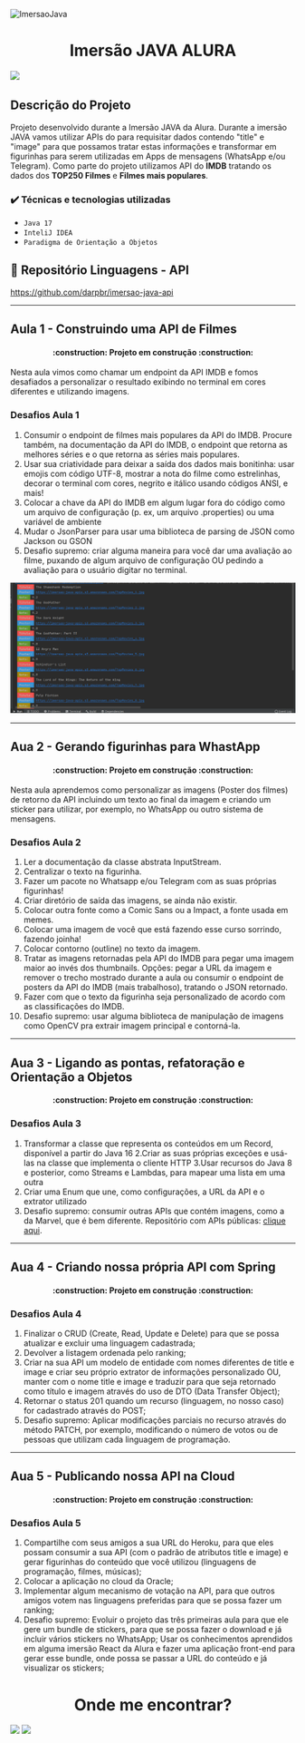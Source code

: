 ![ImersaoJava](https://user-images.githubusercontent.com/41304141/180502973-63a87ed9-fb0b-4e77-a70b-b7543e41025a.jpg)

<h1 align="center"> Imersão JAVA ALURA </h1>

<p align="left">
<img src="http://img.shields.io/static/v1?label=STATUS&message=EM%20DESENVOLVIMENTO&color=GREEN&style=for-the-badge"/>
</p>

## Descrição do Projeto

Projeto desenvolvido durante a Imersão JAVA da Alura. Durante a imersão JAVA vamos utilizar APIs do para requisitar dados contendo "title" e "image"
para que possamos tratar estas informações e transformar em figurinhas para serem utilizadas em Apps de mensagens (WhatsApp e/ou Telegram). Como parte do projeto utilizamos API do **IMDB** tratando os dados dos **TOP250 Filmes** e **Filmes mais populares**.

### ✔️ Técnicas e tecnologias utilizadas
 
- ``Java 17``
- ``InteliJ IDEA``
- ``Paradigma de Orientação a Objetos``

## 📁 Repositório Linguagens - API

https://github.com/darpbr/imersao-java-api

---

## Aula 1 - Construindo uma API de Filmes

<h4 align="center"> 
    :construction:  Projeto em construção  :construction:
</h4>

Nesta aula vimos como chamar um endpoint da API IMDB e fomos desafiados a personalizar
o resultado exibindo no terminal em cores diferentes e utilizando imagens.

### Desafios Aula 1

1. Consumir o endpoint de filmes mais populares da API do IMDB. Procure também, na documentação da API do IMDB, o endpoint que retorna as melhores séries e o que retorna as séries mais populares.
2. Usar sua criatividade para deixar a saída dos dados mais bonitinha: usar emojis com código UTF-8, mostrar a nota do filme como estrelinhas, decorar o terminal com cores, negrito e itálico usando códigos ANSI, e mais!
3. Colocar a chave da API do IMDB em algum lugar fora do código como um arquivo de configuração (p. ex, um arquivo .properties) ou uma variável de ambiente
4. Mudar o JsonParser para usar uma biblioteca de parsing de JSON como Jackson ou GSON
5. Desafio supremo: criar alguma maneira para você dar uma avaliação ao filme, puxando de algum arquivo de configuração OU pedindo a avaliação para o usuário digitar no terminal.

![Imagen Aula1](images/Aula1.png)

---

## Aua 2 - Gerando figurinhas para WhastApp

<h4 align="center"> 
    :construction:  Projeto em construção  :construction:
</h4>

Nesta aula aprendemos como personalizar as imagens (Poster dos filmes) de retorno da API
incluindo um texto ao final da imagem e criando um sticker para utilizar, por exemplo, 
no WhatsApp ou outro sistema de mensagens.

### Desafios Aula 2

1. Ler a documentação da classe abstrata InputStream.
2. Centralizar o texto na figurinha.
3. Fazer um pacote no Whatsapp e/ou Telegram com as suas próprias figurinhas!
4. Criar diretório de saída das imagens, se ainda não existir.
5. Colocar outra fonte como a Comic Sans ou a Impact, a fonte usada em memes.
6. Colocar uma imagem de você que está fazendo esse curso sorrindo, fazendo joinha!
7. Colocar contorno (outline) no texto da imagem.
8. Tratar as imagens retornadas pela API do IMDB para pegar uma imagem maior ao invés dos thumbnails. Opções: pegar a URL da imagem e remover o trecho mostrado durante a aula ou consumir o endpoint de posters da API do IMDB (mais trabalhoso), tratando o JSON retornado.
9. Fazer com que o texto da figurinha seja personalizado de acordo com as classificações do IMDB.
10. Desafio supremo: usar alguma biblioteca de manipulação de imagens como OpenCV pra extrair imagem principal e contorná-la.

---

## Aua 3 - Ligando as pontas, refatoração e Orientação a Objetos

<h4 align="center"> 
    :construction:  Projeto em construção  :construction:
</h4>

### Desafios Aula 3

1. Transformar a classe que representa os conteúdos em um Record, disponível a partir do Java 16
2.Criar as suas próprias exceções e usá-las na classe que implementa o cliente HTTP
3.Usar recursos do Java 8 e posterior, como Streams e Lambdas, para mapear uma lista em uma outra
4. Criar uma Enum que une, como configurações, a URL da API e o extrator utilizado
5. Desafio supremo: consumir outras APIs que contém imagens, como a da Marvel, que é bem diferente. Repositório com APIs públicas: [clique aqui](https://github.com/public-apis/public-apis).

---

## Aua 4 - Criando nossa própria API com Spring

<h4 align="center"> 
    :construction:  Projeto em construção  :construction:
</h4>

### Desafios Aula 4

1. Finalizar o CRUD (Create, Read, Update e Delete) para que se possa atualizar e excluir uma linguagem cadastrada;
2. Devolver a listagem ordenada pelo ranking;
3. Criar na sua API um modelo de entidade com nomes diferentes de title e image e criar seu próprio extrator de informações personalizado OU, manter com o nome title e image e traduzir para que seja retornado como título e imagem através do uso de DTO (Data Transfer Object);
4. Retornar o status 201 quando um recurso (linguagem, no nosso caso) for cadastrado através do POST;
5. Desafio supremo: Aplicar modificações parciais no recurso através do método PATCH, por exemplo, modificando o número de votos ou de pessoas que utilizam cada linguagem de programação.

---

## Aua 5 - Publicando nossa API na Cloud

<h4 align="center"> 
    :construction:  Projeto em construção  :construction:
</h4>

### Desafios Aula 5

1. Compartilhe com seus amigos a sua URL do Heroku, para que eles possam consumir a sua API (com o padrão de atributos title e image) e gerar figurinhas do conteúdo que você utilizou (linguagens de programação, filmes, músicas);
2. Colocar a aplicação no cloud da Oracle;
3. Implementar algum mecanismo de votação na API, para que outros amigos votem nas linguagens preferidas para que se possa fazer um ranking;
4. Desafio supremo: Evoluir o projeto das três primeiras aula para que ele gere um bundle de stickers, para que se possa fazer o download e já incluir vários stickers no WhatsApp; Usar os conhecimentos aprendidos em alguma imersão React da Alura e fazer uma aplicação front-end para gerar esse bundle, onde possa se passar a URL do conteúdo e já visualizar os stickers;


<h1 align="center"> Onde me encontrar? </h1>

<div>  
  <a href = "mailto:darpbr@gmail.com"><img src="https://img.shields.io/badge/Gmail-D14836?style=for-the-badge&logo=gmail&logoColor=white" target="_blank"></a>
  <a href="www.linkedin.com/in/darp-br" target="_blank"><img src="https://img.shields.io/badge/-LinkedIn-%230077B5?style=for-the-badge&logo=linkedin&logoColor=white" target="_blank"></a> 
</div
